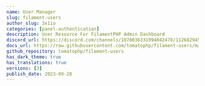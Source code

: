 ```yaml
---
name: User Manager
slug: filament-users
author_slug: 3x1io
categories: [panel-authentication]
description: User Resource For FilamentPHP Admin Dashboard
discord_url: https://discord.com/channels/1070036331994042478/1126829452605804645
docs_url: https://raw.githubusercontent.com/tomatophp/filament-users/master/README.md
github_repository: tomatophp/filament-users
has_dark_theme: true
has_translations: true
versions: [3]
publish_date: 2023-09-28
---
```

